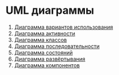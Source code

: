 # UML диаграммы
1. [Диаграмма вариантов использования](https://github.com/Klimets/BadGAI/tree/master/Documents/Diagrams/Use%20case)
2. [Диаграмма активности](https://github.com/Klimets/BadGAI/blob/master/Documents/Diagrams/Activity/Activity.md)
3. [Диаграмма классов]()
4. [Диаграмма последовательности](https://github.com/Klimets/BadGAI/blob/master/Documents/Diagrams/Sequence/Sequence.md)
5. [Диаграмма состояний]()
6. [Диаграмма развёртывания]()
7. [Диаграмма компонентов]() 
